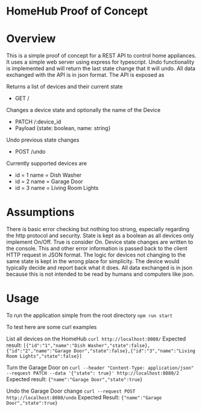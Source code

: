 # HomeHub Proof of Concept

Overview
========

This is a simple proof of concept for a REST API to control home appliances. It uses a simple web server using
express for typescript. Undo functionality is implemented and will return the last state change that it will undo.
All data exchanged with the API is in json format. The API is exposed as

Returns a list of devices and their current state
* GET / 

Changes a device state and optionally the name of the Device
* PATCH /:device_id 
* Payload {state: boolean, name: string}

Undo previous state changes
* POST /undo

Currently supported devices are 
* id = 1 name = Dish Washer
* id = 2 name = Garage Door
* id = 3 name = Living Room Lights


Assumptions
===========

There is basic error checking but nothing too strong, especially regarding the http protocol and
security. State is kept as a boolean as all devices only implement On/Off. True is consider On. 
Device state changes are written to the console. This and other error information is passed back 
to the client HTTP request in JSON format. The logic for devices not changing to the same state is
kept in the wrong place for simplicity. The device would typically decide and report back what it does.
All data exchanged is in json because this is not intended to be read by humans and computers like json.

Usage
=====

To run the application simple from the root directory
`npm run start`

To test here are some curl examples

List all devices on the HomeHub
`curl http://localhost:8080/`
Expected result:
`[{"id":"1","name":"Dish Washer","state":false},{"id":"2","name":"Garage Door","state":false},{"id":"3","name":"Living Room Lights","state":false}]`

Turn the Garage Door on
`curl --header "Content-Type: application/json" --request PATCH --data '{"state": true}' http://localhost:8080/2`
Expected result:
`{"name":"Garage Door","state":true}`

Undo the Garage Door change
`curl --request POST http://localhost:8080/undo`
Expected Result:
`{"name":"Garage Door","state":true}`
